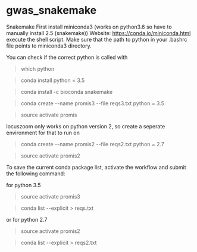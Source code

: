 # gwas_snakemake

Snakemake 
First install miniconda3 (works on python3.6 so have to manually install 2.5 (snakemake))
Website:
https://conda.io/miniconda.html
execute the shell script. Make sure that the path to python in your .bashrc file points to miniconda3 directory.

You can check if the correct python is called with

> which python

> conda install python = 3.5

> conda install -c bioconda snakemake

> conda create --name promis3 --file reqs3.txt python = 3.5

> source activate promis

locuszoom only works on python version 2, so create a seperate environment for that to run on

> conda create --name promis2 --file reqs2.txt python = 2.7

> source activate promis2

To save the current conda package list, activate the workflow and submit the following command:

for python 3.5
> source activate promis3

> conda list --explicit > reqs.txt

or for python 2.7
> source activate promis2

> conda list --explicit > reqs2.txt
